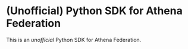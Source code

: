 # (Unofficial) Python SDK for Athena Federation

This is an _unofficial_ Python SDK for Athena Federation.
